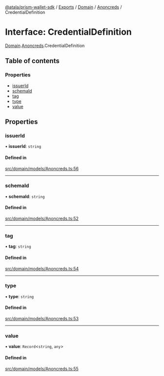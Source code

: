 [@atala/prism-wallet-sdk](../README.md) / [Exports](../modules.md) / [Domain](../modules/Domain.md) / [Anoncreds](../modules/Domain.Anoncreds.md) / CredentialDefinition

# Interface: CredentialDefinition

[Domain](../modules/Domain.md).[Anoncreds](../modules/Domain.Anoncreds.md).CredentialDefinition

## Table of contents

### Properties

- [issuerId](Domain.Anoncreds.CredentialDefinition.md#issuerid)
- [schemaId](Domain.Anoncreds.CredentialDefinition.md#schemaid)
- [tag](Domain.Anoncreds.CredentialDefinition.md#tag)
- [type](Domain.Anoncreds.CredentialDefinition.md#type)
- [value](Domain.Anoncreds.CredentialDefinition.md#value)

## Properties

### issuerId

• **issuerId**: `string`

#### Defined in

[src/domain/models/Anoncreds.ts:56](https://github.com/input-output-hk/atala-prism-wallet-sdk-ts/blob/47ec1c8/src/domain/models/Anoncreds.ts#L56)

___

### schemaId

• **schemaId**: `string`

#### Defined in

[src/domain/models/Anoncreds.ts:52](https://github.com/input-output-hk/atala-prism-wallet-sdk-ts/blob/47ec1c8/src/domain/models/Anoncreds.ts#L52)

___

### tag

• **tag**: `string`

#### Defined in

[src/domain/models/Anoncreds.ts:54](https://github.com/input-output-hk/atala-prism-wallet-sdk-ts/blob/47ec1c8/src/domain/models/Anoncreds.ts#L54)

___

### type

• **type**: `string`

#### Defined in

[src/domain/models/Anoncreds.ts:53](https://github.com/input-output-hk/atala-prism-wallet-sdk-ts/blob/47ec1c8/src/domain/models/Anoncreds.ts#L53)

___

### value

• **value**: `Record`\<`string`, `any`\>

#### Defined in

[src/domain/models/Anoncreds.ts:55](https://github.com/input-output-hk/atala-prism-wallet-sdk-ts/blob/47ec1c8/src/domain/models/Anoncreds.ts#L55)

